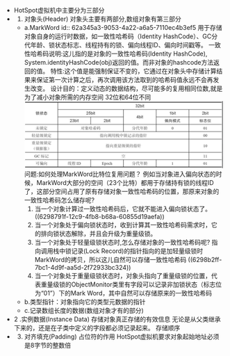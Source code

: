 - HotSpot虚拟机中主要分为三部分
- 1. 对象头(Header)
  对象头主要有两部分,数组对象有第三部分
	- a.MarkWord
	  id:: 62a345a3-9053-4a22-a6a5-7110ec4b3ef5
	  用于存储对象自身的运行时数据，如一致性哈希码（Identity HashCode）、GC分代年龄、锁状态标志、线程持有的锁、偏向线程ID、偏向时间戳等。
	  一致性哈希码说明:这儿指的是对象的一致性哈希码(Identity HashCode),
	  System.identityHashCode(obj)返回的值。而非对象的hashcode方法返回的值。
	  特性:这个值是能强制保证不变的，它通过在对象头中存储计算结果来保证第一次计算之后，再次调用该方法取到的哈希码值永远不会再发生改变。
	  设计目的：定义动态的数据结构，尽可能多的复用相同位数,就是为了减小对象所需的内存空间
	  32位和64位不同
	  ![32位虚拟机对象头MarkWord.png](../assets/截屏2022-06-02_下午9.11.26_1654175648260_0.png)
	  问题:如何处理MarkWord比特位复用问题？
	  例如当对象进入偏向状态的时候，MarkWord大部分的空间（23个比特）都用于存储持有锁的线程ID了，这部分空间占用了原有存储对象一致性哈希码的位置，那原来对象的一致性哈希码怎么储存呢?
	  1. 当一个对象计算过一致性哈希码后，它就不能进入偏向锁状态了。 ((6298791f-12c9-4fb8-b68a-60855d19aefa)) 
	  2. 当一个对象处于偏向锁状态时，收到计算其一致性哈希码需求时，它的排向锁状态解除，并且会升级为重量级锁。
	  3. 当一个对象处于轻量级锁状态时,怎么存储对象的一致性哈希码呢?
	  指向调用栈中锁记录(Lock Record)的指针指向的是加轻量级锁时MarkWord的拷贝，所以这儿自然可以存储一致性哈希码 ((6298b2ff-7bc1-4d9f-aa5d-2f72933bc324))
	  4. 当一个对象处于重量级锁状态时，对象头指向了重量级锁的位置，代表重量级锁的ObjectMonitor类里有字段可以记录非加锁状态（标志位为“01”）下的Mark Word，其中自然可以存储原来的一致性哈希码
	- b.类型指针：对象指向它的类型元数据的指针
	- c.记录数组长度的数据(数组对象才有的部分)
- 2 .实例数据(Instance Data)
  存储对象真正存储的有效信息
  无论是从父类继承下来的，还是在子类中定义的字段都必须记录起来。
  存储顺序
- 3. 对齐填充(Padding)
  占位符的作用
  HotSpot虚拟机要求对象起始地址必须是8字节的整数倍